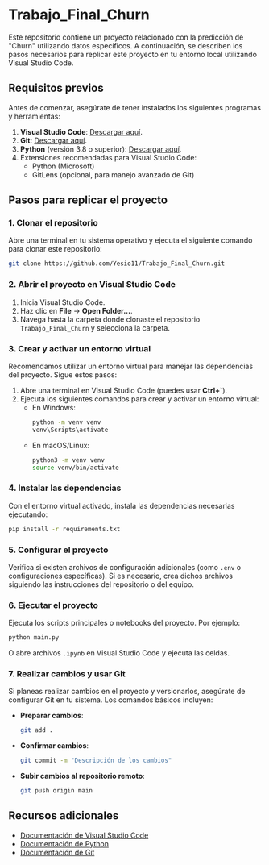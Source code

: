 # Trabajo_Final_Churn

Este repositorio contiene un proyecto relacionado con la predicción de "Churn" utilizando datos específicos. A continuación, se describen los pasos necesarios para replicar este proyecto en tu entorno local utilizando Visual Studio Code.

## Requisitos previos

Antes de comenzar, asegúrate de tener instalados los siguientes programas y herramientas:

1. **Visual Studio Code**: [Descargar aquí](https://code.visualstudio.com/).
2. **Git**: [Descargar aquí](https://git-scm.com/).
3. **Python** (versión 3.8 o superior): [Descargar aquí](https://www.python.org/).
4. Extensiones recomendadas para Visual Studio Code:
   - Python (Microsoft)
   - GitLens (opcional, para manejo avanzado de Git)

## Pasos para replicar el proyecto

### 1. Clonar el repositorio

Abre una terminal en tu sistema operativo y ejecuta el siguiente comando para clonar este repositorio:

```bash
git clone https://github.com/Yesio11/Trabajo_Final_Churn.git
```

### 2. Abrir el proyecto en Visual Studio Code

1. Inicia Visual Studio Code.
2. Haz clic en **File** -> **Open Folder...**.
3. Navega hasta la carpeta donde clonaste el repositorio `Trabajo_Final_Churn` y selecciona la carpeta.

### 3. Crear y activar un entorno virtual

Recomendamos utilizar un entorno virtual para manejar las dependencias del proyecto. Sigue estos pasos:

1. Abre una terminal en Visual Studio Code (puedes usar **Ctrl+`**).
2. Ejecuta los siguientes comandos para crear y activar un entorno virtual:
   - En Windows:
     ```bash
     python -m venv venv
     venv\Scripts\activate
     ```
   - En macOS/Linux:
     ```bash
     python3 -m venv venv
     source venv/bin/activate
     ```

### 4. Instalar las dependencias

Con el entorno virtual activado, instala las dependencias necesarias ejecutando:

```bash
pip install -r requirements.txt
```

### 5. Configurar el proyecto

Verifica si existen archivos de configuración adicionales (como `.env` o configuraciones específicas). Si es necesario, crea dichos archivos siguiendo las instrucciones del repositorio o del equipo.

### 6. Ejecutar el proyecto

Ejecuta los scripts principales o notebooks del proyecto. Por ejemplo:

```bash
python main.py
```

O abre archivos `.ipynb` en Visual Studio Code y ejecuta las celdas.

### 7. Realizar cambios y usar Git

Si planeas realizar cambios en el proyecto y versionarlos, asegúrate de configurar Git en tu sistema. Los comandos básicos incluyen:

- **Preparar cambios**:
  ```bash
  git add .
  ```
- **Confirmar cambios**:
  ```bash
  git commit -m "Descripción de los cambios"
  ```
- **Subir cambios al repositorio remoto**:
  ```bash
  git push origin main
  ```

## Recursos adicionales

- [Documentación de Visual Studio Code](https://code.visualstudio.com/docs)
- [Documentación de Python](https://docs.python.org/3/)
- [Documentación de Git](https://git-scm.com/doc)

